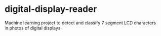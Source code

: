 # digital-display-reader
Machine learning project to detect and classify 7 segment LCD characters in photos of digital displays
